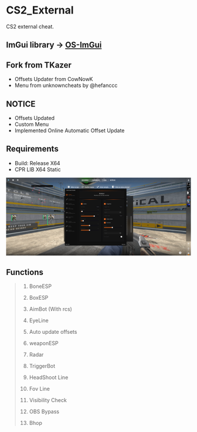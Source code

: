 # CS2_External 
CS2 external cheat.

## ImGui library -> [OS-ImGui](https://github.com/TKazer/OS-ImGui)

## Fork from TKazer
- Offsets Updater from CowNowK
- Menu from unknowncheats by @hefanccc

## NOTICE
- Offsets Updated
- Custom Menu
- Implemented Online Automatic Offset Update

## Requirements
- Build: Release X64
- CPR LIB X64 Static

<img src="https://raw.githubusercontent.com/E0x00000/CS2_External/master/imagem_2024-06-14_140642544.png" width="1200" />

## Functions

> 1. BoneESP
>
> 2. BoxESP
>
> 3. AimBot (With rcs)
>
> 4. EyeLine
>
> 5. Auto update offsets
>
> 6. weaponESP
>
> 7. Radar
>
> 8. TriggerBot
>
> 9. HeadShoot Line
>
> 10. Fov Line
>
> 11. Visibility Check
>
> 12. OBS Bypass
>
> 13. Bhop

